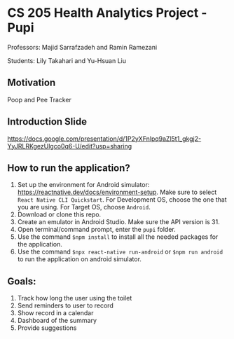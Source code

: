# CS 205 Health Analytics Project - Pupi

Professors: Majid Sarrafzadeh and Ramin Ramezani

Students: Lily Takahari and Yu-Hsuan Liu

## Motivation
Poop and Pee Tracker

## Introduction Slide
https://docs.google.com/presentation/d/1P2yXFnlpq9aZl5t1_gkgj2-YyJRLRKgezUlgco0q6-U/edit?usp=sharing

## How to run the application?
1. Set up the environment for Android simulator: https://reactnative.dev/docs/environment-setup. Make sure to select `React Native CLI Quickstart`. For Development OS, choose the one that you are using. For Target OS, choose `Android`.
2. Download or clone this repo.
3. Create an emulator in Android Studio. Make sure the API version is 31.
4. Open terminal/command prompt, enter the `pupi` folder.
5. Use the command `$npm install` to install all the needed packages for the application.
6. Use the command `$npx react-native run-android` or `$npm run android` to run the application on android simulator.

## Goals:
1. Track how long the user using the toilet
2. Send reminders to user to record
3. Show record in a calendar
4. Dashboard of the summary
5. Provide suggestions
